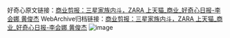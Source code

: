 好奇心原文链接：[商业剪报：三星家族内斗，ZARA 上天猫_商业_好奇心日报-李会娜 黄俊杰](https://www.qdaily.com/articles/2807.html)
WebArchive归档链接：[商业剪报：三星家族内斗，ZARA 上天猫_商业_好奇心日报-李会娜 黄俊杰](http://web.archive.org/web/20190623151517/https://www.qdaily.com/articles/2807.html)
![image](http://ww3.sinaimg.cn/large/007d5XDply1g3v6ltqdzlj30u03hvb29)